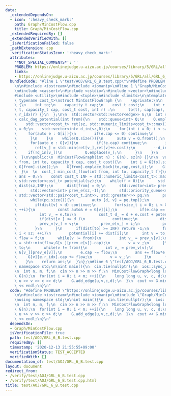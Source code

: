 ```yaml
---
data:
  _extendedDependsOn:
  - icon: ':heavy_check_mark:'
    path: Graph/MinCostFlow.cpp
    title: Graph/MinCostFlow.cpp
  _extendedRequiredBy: []
  _extendedVerifiedWith: []
  _isVerificationFailed: false
  _pathExtension: cpp
  _verificationStatusIcon: ':heavy_check_mark:'
  attributes:
    '*NOT_SPECIAL_COMMENTS*': ''
    PROBLEM: https://onlinejudge.u-aizu.ac.jp/courses/library/5/GRL/all/GRL_6_B
    links:
    - https://onlinejudge.u-aizu.ac.jp/courses/library/5/GRL/all/GRL_6_B
  bundledCode: "#line 1 \"test/AOJ/GRL_6_B.test.cpp\"\n#define PROBLEM \"https://onlinejudge.u-aizu.ac.jp/courses/library/5/GRL/all/GRL_6_B\"\
    \n\n#include <iostream>\n#include <iomanip>\n#line 1 \"Graph/MinCostFlow.cpp\"\
    \n#include <cassert>\n#include <cstdio>\n#include <vector>\n#include <queue>\n\
    #include <utility>\n#include <tuple>\n#include <limits>\n\ntemplate<typename capacity_t,\
    \ typename cost_t>\nstruct MinCostFlowGraph {\n    \nprivate:\n\n  struct edge\
    \ {\n    int to;\n    capacity_t cap;\n    cost_t cost;\n    int r_idx;\n    edge(int\
    \ t, capacity_t cap, cost_t cost, int r) :\n      to(t), cap(cap), cost(cost),\
    \ r_idx(r) {}\n  };\n\n  std::vector<std::vector<edge>> G;\n  int sz;\n\n  std::vector<cost_t>\
    \ calc_dag_potential(int from){\n    std::queue<int> Q;\n    Q.emplace(from);\n\
    \    std::vector<cost_t> ret(sz, std::numeric_limits<cost_t>::max()/2);\n    ret[from]\
    \ = 0;\n    std::vector<int> d_in(sz,0);\n    for(int i = 0; i < sz; ++i){\n \
    \     for(auto e : G[i]){\n        if(e.cap <= 0) continue;\n        ++d_in[e.to];\n\
    \      }\n    }\n    while(Q.size()){\n      auto v = Q.front();\n      Q.pop();\n\
    \      for(auto e : G[v]){\n        if(!e.cap) continue;\n        int v_ = e.to;\n\
    \        ret[v_] = std::min(ret[v_],ret[v]+e.cost);\n        --d_in[v_];\n   \
    \     if(!d_in[v_])\n          Q.emplace(v_);\n      }\n    }\n    return ret;\n\
    \  }\n\npublic:\n  MinCostFlowGraph(int n) : G(n), sz(n) {}\n\n  void add_edge(int\
    \ from, int to, capacity_t cap, cost_t cost){\n    int i = G[to].size(), i_ =\
    \ G[from].size();\n    G[from].emplace_back(to,cap,cost,i);\n    G[to].emplace_back(from,0,-cost,i_);\n\
    \  }\n  \n  cost_t min_cost_flow(int from, int to, capacity_t f){\n    cost_t\
    \ ans = 0;\n    const cost_t INF = std::numeric_limits<cost_t>::max()/2;\n   \
    \ std::vector<cost_t> potential(sz);\n    while(f > 0){\n      std::vector<cost_t>\
    \ dist(sz,INF);\n      dist[from] = 0;\n      std::vector<int> prev_v(sz,-1);\n\
    \      std::vector<int> prev_e(sz,-1);\n      std::priority_queue<std::pair<cost_t,int>,\
    \ std::vector<std::pair<cost_t,int>>, std::greater<>> pq;\n      pq.emplace(0,from);\n\
    \      while(pq.size()){\n        auto [d, v] = pq.top();\n        pq.pop();\n\
    \        if(dist[v] < d) continue;\n        for(size_t i = 0; i < G[v].size();\
    \ ++i){\n          const auto& e = G[v][i];\n          if(e.cap == 0) continue;\n\
    \          int v_ = e.to;\n          cost_t d_ = d + e.cost + potential[v] - potential[v_];\n\
    \          if(dist[v_] <= d_)\n            continue;\n          dist[v_] = d_;\n\
    \          prev_v[v_] = v;\n          prev_e[v_] = i;\n          pq.emplace(d_,e.to);\n\
    \        }\n      }\n      if(dist[to] >= INF) return -1;\n      for(int i = 0;\
    \ i < sz; ++i)\n        potential[i] += dist[i];\n      int v = to;\n      capacity_t\
    \ flow = f;\n      while(v != from){\n        int v_ = prev_v[v];\n        flow\
    \ = std::min(flow,G[v_][prev_e[v]].cap);\n        v = v_;\n      }\n      v =\
    \ to;\n      while(v != from){\n        int v_ = prev_v[v];\n        auto& e =\
    \ G[v_][prev_e[v]];\n        e.cap -= flow;\n        ans += flow*e.cost;\n   \
    \     G[v][e.r_idx].cap += flow;\n        v = v_;\n      }\n      f -= flow;\n\
    \    }\n    return ans;\n  }\n};\n#line 6 \"test/AOJ/GRL_6_B.test.cpp\"\nusing\
    \ namespace std;\n\nint main(){\n  cin.tie(nullptr);\n  ios::sync_with_stdio(false);\n\
    \n  int n, m, f;\n  cin >> n >> m >> f;\n  MinCostFlowGraph<long long, long long>\
    \ G(n);\n  for(int i = 0; i < m; ++i){\n    long long u, v, c, d;\n    cin >>\
    \ u >> v >> c >> d;\n    G.add_edge(u,v,c,d);\n  }\n  cout << G.min_cost_flow(0,n-1,f)\
    \ << endl;\n}\n"
  code: "#define PROBLEM \"https://onlinejudge.u-aizu.ac.jp/courses/library/5/GRL/all/GRL_6_B\"\
    \n\n#include <iostream>\n#include <iomanip>\n#include \"Graph/MinCostFlow.cpp\"\
    \nusing namespace std;\n\nint main(){\n  cin.tie(nullptr);\n  ios::sync_with_stdio(false);\n\
    \n  int n, m, f;\n  cin >> n >> m >> f;\n  MinCostFlowGraph<long long, long long>\
    \ G(n);\n  for(int i = 0; i < m; ++i){\n    long long u, v, c, d;\n    cin >>\
    \ u >> v >> c >> d;\n    G.add_edge(u,v,c,d);\n  }\n  cout << G.min_cost_flow(0,n-1,f)\
    \ << endl;\n}\n"
  dependsOn:
  - Graph/MinCostFlow.cpp
  isVerificationFile: true
  path: test/AOJ/GRL_6_B.test.cpp
  requiredBy: []
  timestamp: '2020-12-13 21:55:55+09:00'
  verificationStatus: TEST_ACCEPTED
  verifiedWith: []
documentation_of: test/AOJ/GRL_6_B.test.cpp
layout: document
redirect_from:
- /verify/test/AOJ/GRL_6_B.test.cpp
- /verify/test/AOJ/GRL_6_B.test.cpp.html
title: test/AOJ/GRL_6_B.test.cpp
---
```

